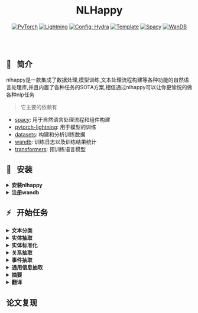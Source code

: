 
<div align='center'>

# NLHappy
<a href="https://pytorch.org/get-started/locally/"><img alt="PyTorch" src="https://img.shields.io/badge/PyTorch-ee4c2c?logo=pytorch&logoColor=white"></a>
<a href="https://pytorchlightning.ai/"><img alt="Lightning" src="https://img.shields.io/badge/-Lightning-792ee5?logo=pytorchlightning&logoColor=white"></a>
<a href="https://hydra.cc/"><img alt="Config: Hydra" src="https://img.shields.io/badge/Config-Hydra-89b8cd"></a>
<a href="https://github.com/ashleve/lightning-hydra-template"><img alt="Template" src="https://img.shields.io/badge/-Lightning--Hydra--Template-017F2F?style=flat&logo=github&labelColor=gray"></a>
<a href="https://spacy.io/"><img alt="Spacy" src="https://img.shields.io/badge/component-%20Spacy-blue"></a>
<a href="https://wandb.ai/"><img alt="WanDB" src="https://img.shields.io/badge/Log-WanDB-brightgreen"></a>
</div>
<br><br>

## 📌&nbsp;&nbsp; 简介

nlhappy是一款集成了数据处理,模型训练,文本处理流程构建等各种功能的自然语言处理库,并且内置了各种任务的SOTA方案,相信通过nlhappy可以让你更愉悦的做各种nlp任务
> 它主要的依赖有
- [spacy](https://spacy.io/usage): 用于自然语言处理流程和组件构建
- [pytorch-lightning](https://pytorch-lightning.readthedocs.io/en/latest/): 用于模型的训练
- [datasets](https://huggingface.co/docs/datasets/index): 构建和分析训练数据
- [wandb](https://wandb.ai/): 训练日志以及训练结果统计
- [transformers](https://huggingface.co/docs/transformers/index): 预训练语言模型


## 🚀&nbsp;&nbsp; 安装
<details>
<summary><b>安装nlhappy</b></summary>

> 推荐先去[pytorch官网](https://pytorch.org/get-started/locally/)安装pytorch和对应cuda
```bash
# pip 安装
pip install --upgrade pip
pip install --upgrade nlhappy

# 通过poetry打包然后安装
# 首先将文件下载到本地
# 通过pipx 安装poetry
pip install -U pipx
pipx install poetry
pipx ensurepath 
# 需要重新打开命令行
poetry build
# 安装包 在dist文件夹
```
</details>

<details>
<summary><b>注册wandb</b></summary>

> wandb(用于可视化训练日志)
- 注册: https://wandb.ai/
- 获取认证: https://wandb.ai/authorize
- 登陆:
```bash
wandb login
```
模型训练开始后去[官网](https://wandb.ai/)查看训练实况
</details>




## ⚡&nbsp;&nbsp; 开始任务

<details>
<summary><b>文本分类</b></summary>

> 数据处理
```python
from nlhappy.utils.make_doc import Doc, DocBin
from nlhappy.utils.make_dataset import train_val_split
from nlhappy.utils.convert_doc import convert_docs_to_tc_dataset
import nlhappy
# 构建corpus
# 将数据处理为统一的Doc对象,它存储着所有标签数据
nlp = nlhappy.nlp()
docs = []
# data为你自己的数据
# doc._.label 为文本的标签,之所以加'_'是因为这是spacy Doc保存用户自己数据的用法
for d in data:
    doc = nlp(d['text'])
    doc._.label = d['label']
    docs.append(doc)
# 保存corpus,方便后边badcase分析
db = DocBin(docs=docs, store_user_data=True)
# 新闻文本-Tag3为保存格式目录,需要更换为自己的形式
db.to_disk('corpus/TNEWS-Tag15/train.spacy')
# 构建数据集,为了训练模型
ds = convert_docs_to_tc_dataset(docs=docs)
# 你可以将数据集转换为dataframe进行各种分析,比如获取文本最大长度
df = ds.to_pandas()
max_length = df['text'].str.len().max()
# 数据集切分
dsd = train_val_split(ds, val_frac=0.2)
# 保存数据集,注意要保存到datasets/目录下
dsd.save_to_disk('datasets/TNEWS')
```
> 训练模型

编写训练脚本,scripts/train.sh
- 单卡
```
nlhappy \
datamodule=text_classification \
datamodule.dataset=TNEWS \
datamodule.plm=roberta-wwm-base \
datamodule.max_length=150 \
datamodule.batch_size=32 \
model=bert_tc \
model.lr=3e-5 \
seed=1234
# 默认为0号显卡,可以下代码可以修改显卡
# trainer.gpus=[1]
```
- 多卡
```
nlhappy \
datamodule=text_classification \
datamodule.dataset=TNEWS \
datamodule.plm=roberta-wwm-base \
datamodule.max_length=150 \
datamodule.batch_size=32 \
model=bert_tc \
model.lr=3e-5 \
trainer=ddp \
trainer.gpus=4 \
seed=123456
```

- 后台训练
```
nohup bash scripts/train.sh >/dev/null 2>&1 &
```
- 现在可以去[wandb官网](https://wandb.ai/)查看训练详情了, 并且会自动产生logs目录里面包含了训练的ckpt,日志等信息.
> 构建自然语言处理流程,并添加组件
```python
import nlhappy

nlp = nlhappy.nlp()
# 默认device cpu, 阈值0.8
config = {'device':'cuda:0', 'threshold':0.9}
tc = nlp.add_pipe('text_classifier', config=config)
# logs文件夹里面训练的模型路径
ckpt = 'logs/experiments/runs/TNEWS/date/checkpoints/epoch_score.ckpt/'
tc.init_model(ckpt)
text = '文本'
doc = nlp(text)
# 查看结果
print(doc.text, doc._.label, doc.cats)
# 保存整个流程
nlp.to_disk('path/nlp')
# 加载
nlp = nlhappy.load('path/nlp')
```
> badcase分析
```python
import nlhappy
from nlhappy.utils.make_doc import get_docs_form_docbin
from nlhappy.utils.analysis_doc import analysis_text_badcase, Example

targs = get_docs_from_docbin('corpus/TNEWS-Tag15/train.spacy')
nlp = nlhappy.load('path/nlp')
preds = []
for d in targs:
    doc = nlp(d['text'])
    preds.append(doc)
eg = [Example(x,y) for x,y in zip(preds, targs)]
badcases, score = analysis_text_badcase(eg, return_prf=True)
print(badcases[0].x, badcases[0].x._.label)
print(badcases[0].y, badcases[0].y._.label)
```
> 部署
- 直接用nlp开发接口部署
- 转为onnx
```python
from nlhappy.models import BertTextClassification
ckpt = 'logs/path/ckpt'
model = BertTextClassification.load_from_ckeckpoint(ckpt)
model.to_onnx('path/tc.onnx')
model.tokenizer.save_pretrained('path/tokenizer')
```
</details>

<details>
<summary><b>实体抽取</b></summary>

nlhappy支持嵌套和非嵌套实体抽取任务
> 数据处理
```python
from nlhappy.utils.convert_doc import convert_spans_to_dataset
from nlhappy.utils.make_doc import get_docs_from_docbin
from nlhappy.utils.make_dataset import train_val_split
import nlhappy
# 制作docs
nlp = nlhappy.nlp()
docs = []
# data为你自己格式的原始数据,按需修改
# 只需设置doc.ents 
# 嵌套型实体设置doc.spans['all']
for d in data:
    doc = nlp(d['text'])
    # 非嵌套实体
    ents = []
    for ent in d['spans']:
        start = ent['start']
        end = ent['end']
        label = ent['label']
        span = doc.char_span(start, end, label)
        ents.append(span)
    doc.set_ents(ents)
    docs.append(doc)
    # 嵌套型实体
    for ent in d['spans']:
        start = ent['start']
        end = ent['end']
        label = ent['label']
        span = doc.char_span(start, end, label)
        doc.spans['all'].append(span)
    docs.append(doc)
# 保存docs,方便后边badcase分析
db = DocBin(docs=docs, store_user_data=True)
# 制作数据集
# 如果文本过长可以设置句子级别数据集
ds = convert_spans_to_dataset(docs, sentence_level=False)
dsd = train_val_split(ds, val_frac=0.2)
# 可以转换为dataframe分析数据
df = dsd.to_pandas()
max_length = df['text'].str.len().max()
# 保存数据集,注意要保存到datasets/目录下
dsd.save_to_disk('datasets/your_dataset_name')
```
> 训练模型
编写训练脚本
- 单卡
```bash
nlhappy \
datamodule=span_classification \
datamodule.dataset=your_dataset_name \
datamodule.max_length=2000 \
datamodule.batch_size=2 \
datamodule.plm=roberta-wwm-base \
model=global_pointer \
model.lr=3e-5 \
seed=22222
```
- 多卡
```
nlhappy \
trainer=ddp \
datamodule=span_classification \
datamodule.dataset=dataset_name \
datamodule.max_length=350 \
datamodule.batch_size=2 \
datamodule.plm=roberta-wwm-base \
model=global_pointer \
model.lr=3e-5 \
seed=22222
```
- 后台训练
```
nohup bash scripts/train.sh >/dev/null 2>&1 &
```
- 现在可以去[wandb官网](https://wandb.ai/)查看训练详情了, 并且会自动产生logs目录里面包含了训练的ckpt,日志等信息.
> 构建自然语言处理流程,并添加组件
```python
import nlhappy

nlp = nlhappy.nlp()
# 默认device cpu, 阈值0.8
config = {'device':'cuda:0', 'threshold':0.9, 'set_ents':True}
tc = nlp.add_pipe('span_classifier', config=config)
# logs文件夹里面训练的模型路径
ckpt = 'logs/experiments/runs/your_best_ckpt_path'
tc.init_model(ckpt)
text = '文本'
doc = nlp(text)
# 查看结果
# doc.ents 为非嵌套实体,如果有嵌套会选最大跨度实体
# doc.spans['all'] 可以包含嵌套实体
print(doc.text, doc.ents, doc.spans['all'])
# 保存整个流程
nlp.to_disk('path/nlp')
# 加载
nlp = nlhappy.load('path/nlp')
```
> badcase分析
```python
import nlhappy
from nlhappy.utils.analysis_doc import analysis_ent_badcase, Example, analysis_span_badcase
from nlhappy.utils.make_doc import get_docs_from_docbin

targs = get_docs_from_docbin('corpus/dataset_name/train.spacy')
nlp = nlhappy.load('path/nlp')
preds = []
for d in targs:
    doc = nlp(d['text'])
    preds.append(doc)
eg = [Example(x,y) for x,y in zip(preds, targs)]
# 非嵌套实体
badcases, score = analysis_ent_badcase(eg, return_prf=True)
print(badcases[0].x, badcases[0].x.ents)
print(badcases[0].y, badcases[0].y.ents)
# 嵌套实体
badcases, score = analysis_span_badcase(eg, return_prf=True)
print(badcases[0].x, badcases[0].x.spans['all'])
print(badcases[0].y, badcases[0].y.spans['all'])
```
> 部署
- 直接用nlp开发接口部署
- 转为onnx
```python
from nlhappy.models import GlobalPointer
ckpt = 'logs/path/ckpt'
model = GlobalPointer.load_from_ckeckpoint(ckpt)
model.to_onnx('path/tc.onnx')
model.tokenizer.save_pretrained('path/tokenizer')
```
</details>

<details>
<summary><b>实体标准化</b></summary>
TODO
</details>

<details>
<summary><b>关系抽取</b></summary>
TODO
</details>

<details>
<summary><b>事件抽取</b></summary>
TODO
</details>

<details>
<summary><b>通用信息抽取</b></summary>
TODO
</details>

<details>
<summary><b>摘要</b></summary>
TODO
</details>

<details>
<summary><b>翻译</b></summary>
TODO
</details>


## 论文复现








